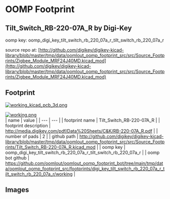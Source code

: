 # OOMP Footprint  
## Tilt_Switch_RB-220-07A_R  by Digi-Key  
  
oomp key: oomp_digi_key_tilt_switch_rb_220_07a_r_tilt_switch_rb_220_07a_r  
  
source repo at: [http://github.com/digikey/digikey-kicad-library/blob/master/tmp/data/oomlout_oomp_footprint_src/src/Source_Footprints/Zigbee_Module_MRF24J40MD.kicad_mod](http://github.com/digikey/digikey-kicad-library/blob/master/tmp/data/oomlout_oomp_footprint_src/src/Source_Footprints/Zigbee_Module_MRF24J40MD.kicad_mod)  
## Footprint  
  
[![working_kicad_pcb_3d.png](working_kicad_pcb_3d_600.png)](working_kicad_pcb_3d.png)  
  
[![working.png](working_600.png)](working.png)  
| name | value | 
| --- | --- | 
| footprint name | Tilt_Switch_RB-220-07A_R | 
| footprint description | http://media.digikey.com/pdf/Data%20Sheets/C&K/RB-220-07A_R.pdf | 
| number of pads | 2 | 
| github path | http://github.com/digikey/digikey-kicad-library/blob/master/tmp/data/oomlout_oomp_footprint_src/src/Source_Footprints/Tilt_Switch_RB-220-07A_R.kicad_mod | 
| oomp key | oomp_digi_key_tilt_switch_rb_220_07a_r_tilt_switch_rb_220_07a_r | 
| oomp bot github | https://github.com/oomlout/oomlout_oomp_footprint_bot/tree/main/tmp/data/oomlout_oomp_footprint_src/footprints/digi_key_tilt_switch_rb_220_07a_r_tilt_switch_rb_220_07a_r/working | 
## Images  
